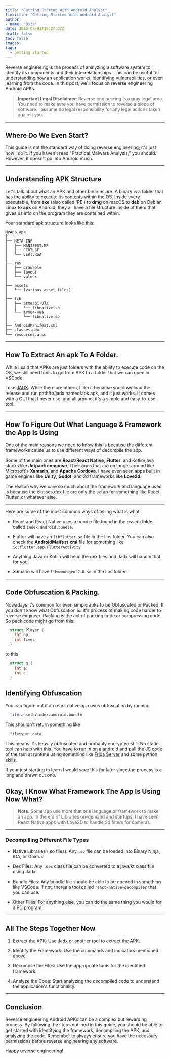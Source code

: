 ```yaml
---
title: "Getting Started With Android Analyst"
linktitle: "Getting Started With Android Analyst"
author:
- name: "0x3a"
date: 2025-08-01T19:27:37Z
draft: false
toc: false
images:
tags:
  - getting started
---
```

Reverse engineering is the process of analyzing a software system to identify its components and their interrelationships. This can be useful for understanding how an application works, identifying vulnerabilities, or even learning from the code. In this post, we'll focus on reverse engineering Android APKs.

> **Important Legal Disclaimer**: Reverse engineering is a gray legal area. You need to make sure you have permission to reverse a piece of software. I assume no legal responsibility for any legal actions taken against you.

---

## Where Do We Even Start?

This guide is not the standard way of doing reverse engineering; it's just how I do it. If you haven't read "Practical Malware Analysis," you should. However, it doesn't go into Android much.

---

## Understanding APK Structure

Let's talk about what an APK and other binaries are. A binary is a folder that has the ability to execute its contents within the OS. Inside every executable, from **exe** (also called 'PE') to **dmg** on macOS to **deb** on Debian Linux to **apk** on Android, they all have a file structure inside of them that gives us info on the program they are contained within.


Your standard apk structure looks like this:
```
MyApp.apk
│
├── META-INF
│   ├── MANIFEST.MF
│   ├── CERT.SF
│   └── CERT.RSA
│
├── res
│   ├── drawable
│   ├── layout
│   └── values
│
├── assets
│   └── (various asset files)
│
├── lib
│   ├── armeabi-v7a
│   │   └── libnative.so
│   └── arm64-v8a
│       └── libnative.so
│
├── AndroidManifest.xml
├── classes.dex
└── resources.arsc
```
----

## How To Extract An apk To A Folder.

While I said that APKs are just folders with the ability to execute code on the OS, we still need tools to go from APK to a folder that we can open in VSCode.

I use [JADX](https://github.com/skylot/jadx). While there are others, I like it because you download the release and run path/to/jadx nameofapk.apk, and it just works. It comes with a GUI that I never use, and all around, it's a simple and easy-to-use tool.

----


## How To Figure Out What Language & Framework the App Is Using

One of the main reasons we need to know this is because the different frameworks cause us to use different ways of decompile the app. 

Some of the main ones are **React**/**React Native**, **Flutter**, and Kotlin/java stacks like **Jetpack compose**. Their ones that are on longer around like Microsoft's **Xamarin**, and **Apache Cordova**. I have even seen apps built in game engines like **Unity**, **Godot**, and 2d frameworks like **Love2d**.

The reason why we care so much about the framework and language used is because the classes.dex file are only the setup for something like React, Flutter, or whatever else. 

---

Here are some of the most common ways of telling what is what:

- React and React Native uses a bundle file found in the *assets* folder called `index.android.bundle`.

- Flutter will have an `libflutter.so` file in the libs folder. You can also check the **AndroidMaifest.xml** file for something like `io.flutter.app.FlutterActivity`

- Anything Java or Kotlin will be in the dex files and Jadx will handle that for you. 

- Xamarin will have `libmonosgen-2.0.so` in the libs folder. 

---

## Code Obfuscation & Packing. 

Nowadays it's common for even simple apks to be Obfuscated or Packed. If you don't know what Obfuscation is. It's process of making code harder to reverse engineer. Packing is the act of packing code or compressing code. So pack code might go from this:

```c
  struct Player {
    int hp,
    int lives 
  }

```

to this 
```c 
  struct g {
    int a,
    int e
  }
```

## Identifying Obfuscation 

You can figure out if an react native app uses obfuscation by running 
```sh 
  file assets/index.android.bundle
``` 
This shouldn't return something like

```sh 
  filetype: data
```

This means it's heavily obfuscated and probably encrypted still. No static tool can help with this. You have to run in on a android and pull the JS code of the ram at runtime using something like [Frida Server](https://frida.re/docs/android/) and some python skills.

If your just starting to learn I would save this for later since the process is a long and drawn out one. 

## Okay, I Know What Framework The App Is Using Now What?

> **Note**: Some app use more that one language or framework to make an app. In the era of Libraries on-demand and startups, I have seen React Native apps with Love2D to handle 2d filters for cameras.

---

### Decompilling Different File Types

- Native Libraries (.so files): Any `.so` file can be loaded into Binary Ninja, IDA, or Ghidra.

- Dex Files: Any `.dex` class file can be converted to a java/kt class file using Jadx.

- Bundle Files: Any bundle file should be able to be opened in something like VSCode. If not, theres a tool called `react-native-decompiler` that you can use.

- Other Files: For anything else, you can do the same thing you would for a PC program. 

---

## All The Steps Together Now

1.    Extract the APK: Use Jadx or another tool to extract the APK.

2.    Identify the Framework: Use the commands and indicators mentioned above.

3.    Decompile the Files: Use the appropriate tools for the identified framework.

4.    Analyze the Code: Start analyzing the decompiled code to understand the application's functionality.

--- 

## Conclusion

Reverse engineering Android APKs can be a complex but rewarding process. By following the steps outlined in this guide, you should be able to get started with identifying the framework, decompiling the APK, and analyzing the code. Remember to always ensure you have the necessary permissions before reverse engineering any software.

Happy reverse engineering!